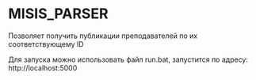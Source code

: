 # MISIS_PARSER
Позволяет получить публикации преподавателей по их соответствующему ID

Для запуска можно использовать файл run.bat, запустится по адресу: http://localhost:5000

